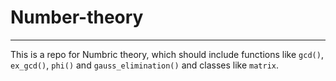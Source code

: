 # Number-theory

-----

This is a repo for Numbric theory, which should include functions like `gcd()`, `ex_gcd()`, `phi()` and `gauss_elimination()` and classes like `matrix`.
